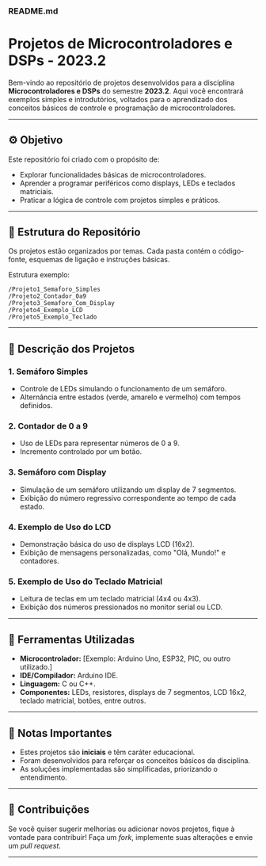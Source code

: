 ### README.md

# Projetos de Microcontroladores e DSPs - 2023.2

Bem-vindo ao repositório de projetos desenvolvidos para a disciplina **Microcontroladores e DSPs** do semestre **2023.2**. Aqui você encontrará exemplos simples e introdutórios, voltados para o aprendizado dos conceitos básicos de controle e programação de microcontroladores.

---

## ⚙️ **Objetivo**
Este repositório foi criado com o propósito de:
- Explorar funcionalidades básicas de microcontroladores.
- Aprender a programar periféricos como displays, LEDs e teclados matriciais.
- Praticar a lógica de controle com projetos simples e práticos.

---

## 📁 **Estrutura do Repositório**
Os projetos estão organizados por temas. Cada pasta contém o código-fonte, esquemas de ligação e instruções básicas. 

Estrutura exemplo:
```
/Projeto1_Semaforo_Simples
/Projeto2_Contador_0a9
/Projeto3_Semaforo_Com_Display
/Projeto4_Exemplo_LCD
/Projeto5_Exemplo_Teclado
```

---

## 📜 **Descrição dos Projetos**

### **1. Semáforo Simples**
- Controle de LEDs simulando o funcionamento de um semáforo.
- Alternância entre estados (verde, amarelo e vermelho) com tempos definidos.

### **2. Contador de 0 a 9**
- Uso de LEDs para representar números de 0 a 9.
- Incremento controlado por um botão.

### **3. Semáforo com Display**
- Simulação de um semáforo utilizando um display de 7 segmentos.
- Exibição do número regressivo correspondente ao tempo de cada estado.

### **4. Exemplo de Uso do LCD**
- Demonstração básica do uso de displays LCD (16x2).
- Exibição de mensagens personalizadas, como "Olá, Mundo!" e contadores.

### **5. Exemplo de Uso do Teclado Matricial**
- Leitura de teclas em um teclado matricial (4x4 ou 4x3).
- Exibição dos números pressionados no monitor serial ou LCD.

---

## 🔧 **Ferramentas Utilizadas**
- **Microcontrolador:** [Exemplo: Arduino Uno, ESP32, PIC, ou outro utilizado.]
- **IDE/Compilador:** Arduino IDE.
- **Linguagem:** C ou C++.
- **Componentes:** LEDs, resistores, displays de 7 segmentos, LCD 16x2, teclado matricial, botões, entre outros.

---

## 🚩 **Notas Importantes**
- Estes projetos são **iniciais** e têm caráter educacional.
- Foram desenvolvidos para reforçar os conceitos básicos da disciplina.
- As soluções implementadas são simplificadas, priorizando o entendimento.

---

## 🧩 **Contribuições**
Se você quiser sugerir melhorias ou adicionar novos projetos, fique à vontade para contribuir! Faça um *fork*, implemente suas alterações e envie um *pull request*.

---
